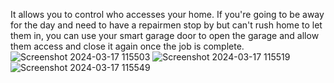 It allows you to control who accesses your home. If you're going to be away for the day and need to have a repairmen stop by but can't rush home to let them in, you can use your smart garage door to open the garage and allow them access and close it again once the job is complete.
![Screenshot 2024-03-17 115503](https://github.com/nandhitha12/Smart-garage-door-using-iot/assets/163751850/5a6bf523-0271-4f5a-933f-d298924b562c)
![Screenshot 2024-03-17 115519](https://github.com/nandhitha12/Smart-garage-door-using-iot/assets/163751850/7e2e8e99-dec7-4e5b-bb2e-1ef1c0b446ff)
![Screenshot 2024-03-17 115549](https://github.com/nandhitha12/Smart-garage-door-using-iot/assets/163751850/aae2e2e1-df04-4305-9cda-ca1b035bfd96)
